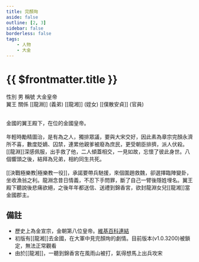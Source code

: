 ```yaml
---
title: 完顏珣
aside: false
outline: [2, 3]
sidebar: false
borderless: false
tags:
    - 人物
    - 大金
---
```


# {{ $frontmatter.title }}

<ChTabs position="bottom">
	<ChTab title="完顏珣">
		<Ch src='/images/characters/special819/normal.webp' position='right'/>
		<ChName nameZh='完顏珣' nameEn='Wan Yan Xun' position='right' />
		<ChTable>
			<ChTr>
				<ChTd isTitle=true>
					性別
				</ChTd>
				<ChTd>
					男
				</ChTd>
			</ChTr>
			<ChTr>
				<ChTd isTitle=true>
					稱號
				</ChTd>
				<ChTd>
					大金皇帝<br>翼王
				</ChTd>
			</ChTr>
			<ChTr>
				<ChTd isTitle=true position='center'>
					關係
				</ChTd>
			</ChTr>
			<ChTr>
				<ChTd position='center'>
					[[龍淵]] (義弟)
				</ChTd>
			</ChTr>
			<ChTr>
				<ChTd position='center'>
					[[龍湘]] (姪女)
				</ChTd>
			</ChTr>
			<ChTr>
				<ChTd position='center'>
					[[僕散安貞]] (官員)
				</ChTd>
			</ChTr>
		</ChTable>
	</ChTab>
</ChTabs>
<br><br>

金國的翼王殿下，在位的金國皇帝。
<br><br>
年輕時勵精圖治，是有為之人，獨排眾議，要與大宋交好，因此素為章宗完顏永濟所不喜，數度貶嫡、囚禁，連累他親爹被廢為庶民，更受朝臣排擠，派人伏殺。[[龍淵]]深感佩服，出手救了他，二人傾蓋相交，一見如故，忘懷了彼此身世。八個響頭之後，結拜為兄弟，相約同生共死。
<br><br>
[[決戰極樂教|極樂教一役]]，承諾要帶兵馳援，來個圍趙救魏，卻選擇臨陣變卦，坐收漁翁之利。龍淵念昔日情義，不忍下手問罪，斷了自己一臂後隱姓埋名。翼王殿下聽說後悲痛欲絕，之後年年都送信、送禮到錦香宮，欲封龍淵女兒[[龍湘]]當金國郡主。

## 備註

-   歷史上為金宣宗，金朝第八位皇帝。[維基百科連結](https://zh.wikipedia.org/zh-tw/%E9%87%91%E5%AE%A3%E5%AE%97)
-   初版有[[龍湘]]去金國，在大軍中見完顏珣的劇情。目前版本(v1.0.3200)被鎖定，無法正常觀看
-   由於[[龍湘]]，一聽到錦香宮在風雨山被打，氣得想馬上出兵攻宋
